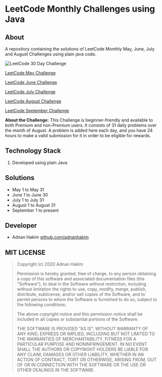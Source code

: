 # LeetCode Monthly Challenges using Java

## About

A repository containing the solutions of LeetCode Monthly May, June, July and August Challenges using plain java code.

![LeetCode 30 Day Challenge](https://miro.medium.com/max/1000/1*hDtgr-huVXLXpx7ocIJMyg.png)

[LeetCode May Challenge](https://leetcode.com/explore/challenge/card/may-leetcoding-challenge/)

[LeetCode June Challenge](https://leetcode.com/explore/challenge/card/june-leetcoding-challenge/)

[LeetCode July Challenge](https://leetcode.com/explore/featured/card/july-leetcoding-challenge/)

[LeetCode August Challenge](https://leetcode.com/explore/featured/card/august-leetcoding-challenge/)

[LeetCode September Challenge](https://leetcode.com/explore/challenge/card/september-leetcoding-challenge/)

**About the Challenge:** This Challenge is beginner-friendly and available to both Premium and non-Premium users. It consists of 31 daily problems over the month of August. A problem is added here each day, and you have 24 hours to make a valid submission for it in order to be eligible for rewards.

## Technology Stack

1. Developed using plain Java

## Solutions

-  May 1 to May 31
-  June 1 to June 30
-  July 1 to July 31
-  August 1 to August 31
-  September 1 to present

## Developer

-  Adnan Hakim [github.com/adnanhakim](https://github.com/adnanhakim)

## MIT LICENSE

> Copyright (c) 2020 Adnan Hakim
>
> Permission is hereby granted, free of charge, to any person obtaining a copy
> of this software and associated documentation files (the "Software"), to deal
> in the Software without restriction, including without limitation the rights
> to use, copy, modify, merge, publish, distribute, sublicense, and/or sell
> copies of the Software, and to permit persons to whom the Software is
> furnished to do so, subject to the following conditions:
>
> The above copyright notice and this permission notice shall be included in all
> copies or substantial portions of the Software.
>
> THE SOFTWARE IS PROVIDED "AS IS", WITHOUT WARRANTY OF ANY KIND, EXPRESS OR
> IMPLIED, INCLUDING BUT NOT LIMITED TO THE WARRANTIES OF MERCHANTABILITY,
> FITNESS FOR A PARTICULAR PURPOSE AND NONINFRINGEMENT. IN NO EVENT SHALL THE
> AUTHORS OR COPYRIGHT HOLDERS BE LIABLE FOR ANY CLAIM, DAMAGES OR OTHER
> LIABILITY, WHETHER IN AN ACTION OF CONTRACT, TORT OR OTHERWISE, ARISING FROM,
> OUT OF OR IN CONNECTION WITH THE SOFTWARE OR THE USE OR OTHER DEALINGS IN THE
> SOFTWARE.
